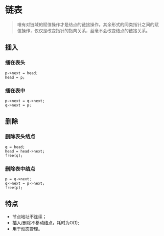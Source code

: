# 链表

> 唯有对链域的赋值操作才是结点的链接操作，其余形式的同类指针之间的赋值操作，仅仅是改变指针的指向关系，丝毫不会改变结点的链接关系。

## 插入

### 插在表头

```code
p->next = head;
head = p;
```

### 插在表中

```code
p->next = q->next;
q->next = p;
```

## 删除

### 删除表头结点

```code
q = head;
head = head->next;
free(q);
```

### 删除表中结点

```code
p = q->next;
q->next = p->next;
free(p);
```

## 特点

+ 节点地址不连续；
+ 插入/删除不移动结点，耗时为O(1);
+ 用于动态管理。
